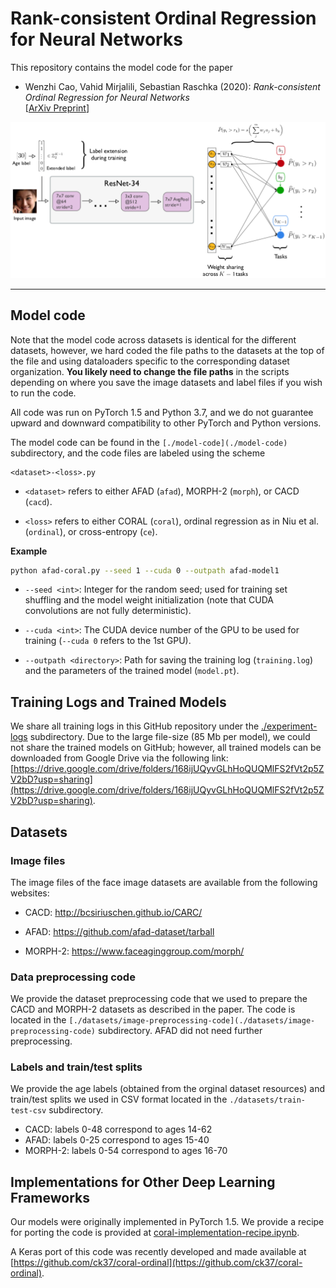 # Rank-consistent Ordinal Regression for Neural Networks

This repository contains the model code for the paper

- Wenzhi Cao, Vahid Mirjalili, Sebastian Raschka (2020): *Rank-consistent Ordinal Regression for Neural Networks*  
[[ArXiv Preprint](https://arxiv.org/abs/1901.07884)]

![](./overview.png)

---


## Model code

Note that the model code across datasets
is identical for the different datasets, however, we hard coded
the file paths to the datasets at the top of the file and using dataloaders specific to
the corresponding dataset organization. **You likely need to change the file paths** 
in the scripts depending on where you save the image datasets and label files
if you wish to run the code.

All code was run on PyTorch 1.5 and Python 3.7,
and we do not guarantee upward and downward compatibility
to other PyTorch and Python versions.

The model code can be found in the `[./model-code](./model-code)` subdirectory, and the code files are labeled using the scheme

```
<dataset>-<loss>.py
```

- `<dataset>` refers to either AFAD (`afad`), MORPH-2 (`morph`),
or CACD (`cacd`).

- `<loss>` refers to either CORAL (`coral`), ordinal regression as in Niu et al.
(`ordinal`), or cross-entropy (`ce`).

**Example**

```bash
python afad-coral.py --seed 1 --cuda 0 --outpath afad-model1
```

- `--seed <int>`: Integer for the random seed; used for training set shuffling and
the model weight initialization (note that CUDA convolutions are not fully deterministic).

- `--cuda <int>`: The CUDA device number of the GPU to be used for training 
(`--cuda 0` refers to the 1st GPU).

- `--outpath <directory>`: Path for saving the training log (`training.log`) 
and the parameters of the trained model (`model.pt`). 

## Training Logs and Trained Models

We share all training logs in this GitHub repository under the [./experiment-logs](experiment-logs) subdirectory. Due to the large file-size (85 Mb per model), we could not share the trained models on GitHub; however, all trained models can be downloaded from Google Drive via the following link: [https://drive.google.com/drive/folders/168ijUQyvGLhHoQUQMlFS2fVt2p5ZV2bD?usp=sharing](https://drive.google.com/drive/folders/168ijUQyvGLhHoQUQMlFS2fVt2p5ZV2bD?usp=sharing).

## Datasets

### Image files

The image files of the face image datasets are available from the following websites:

- CACD: http://bcsiriuschen.github.io/CARC/

- AFAD: https://github.com/afad-dataset/tarball

- MORPH-2: https://www.faceaginggroup.com/morph/

### Data preprocessing code

We provide the dataset preprocessing code that we used to prepare the CACD and MORPH-2 datasets
as described in the paper. The code is located in the 
`[./datasets/image-preprocessing-code](./datasets/image-preprocessing-code)` 
subdirectory. AFAD did not need further preprocessing.

### Labels and train/test splits

We provide the age labels (obtained from the orginal dataset resources)
 and train/test splits we used in CSV format located in the `./datasets/train-test-csv`
 subdirectory.

- CACD: labels 0-48 correspond to ages 14-62
- AFAD: labels 0-25 correspond to ages 15-40
- MORPH-2: labels 0-54 correspond to ages 16-70

## Implementations for Other Deep Learning Frameworks

Our models were originally implemented in PyTorch 1.5. We provide a recipe for porting the code is provided at [coral-implementation-recipe.ipynb](coral-implementation-recipe.ipynb).

A Keras port of this code was recently developed and made available at [https://github.com/ck37/coral-ordinal](https://github.com/ck37/coral-ordinal).
